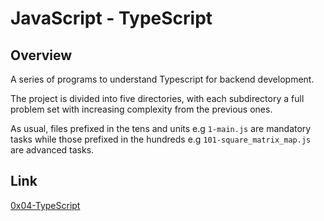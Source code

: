 # JavaScript - TypeScript

## Overview

A series of programs to understand Typescript for backend development.

The project is divided into five directories, with each subdirectory a full problem set with increasing complexity from the previous ones.

As usual, files prefixed in the tens and units e.g `1-main.js` are mandatory tasks while those prefixed in the hundreds e.g `101-square_matrix_map.js` are advanced tasks.

## Link

[0x04-TypeScript](https://intranet.alxswe.com/projects/1427)
